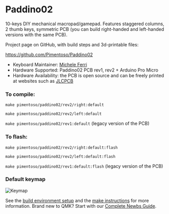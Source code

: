 # Paddino02

10-keys DIY mechanical macropad/gamepad. Features staggered columns, 2 thumb keys, symmetric PCB (you can build right-handed and left-handed versions with the same PCB). 

Project page on GitHub, with build steps and 3d-printable files:

https://github.com/Pimentoso/Paddino02

* Keyboard Maintainer: [Michele Ferri](https://github.com/Pimentoso)
* Hardware Supported: Paddino02 PCB rev1, rev2 + Arduino Pro Micro
* Hardware Availability: the PCB is open source and can be freely printed at websites such as [JLCPCB](https://jlcpcb.com/)

### To compile:

`make pimentoso/paddino02/rev2/right:default`

`make pimentoso/paddino02/rev2/left:default`

`make pimentoso/paddino02/rev1:default` (legacy version of the PCB)

### To flash:

`make pimentoso/paddino02/rev2/right:default:flash`

`make pimentoso/paddino02/rev2/left:default:flash`

`make pimentoso/paddino02/rev1:default:flash` (legacy version of the PCB)

### Default keymap

![Keymap](https://raw.githubusercontent.com/Pimentoso/qmk_firmware/master/keyboards/pimentoso/paddino02/keymap.png)

See the [build environment setup](https://docs.qmk.fm/#/getting_started_build_tools) and the [make instructions](https://docs.qmk.fm/#/getting_started_make_guide) for more information. Brand new to QMK? Start with our [Complete Newbs Guide](https://docs.qmk.fm/#/newbs).
